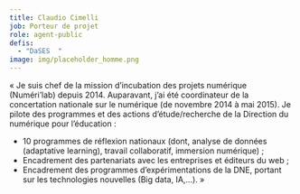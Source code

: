 ```yaml
---
title: Claudio Cimelli
job: Porteur de projet
role: agent-public
defis:
  - "DaSES  "
image: img/placeholder_homme.png
---
```

« Je suis chef de la mission d’incubation des projets numérique (Numéri’lab) depuis 2014. Auparavant, j’ai été coordinateur de la concertation nationale sur le numérique (de novembre 2014 à mai 2015). Je pilote des programmes et des actions d’étude/recherche de la Direction du numérique pour l’éducation :

* 10 programmes de réflexion nationaux (dont, analyse de données (adaptative learning), travail collaboratif, immersion numérique) ;
* Encadrement des partenariats avec les entreprises et éditeurs du web ;
* Encadrement des programmes d’expérimentations de la DNE, portant sur les technologies nouvelles (Big data, IA,…). »

